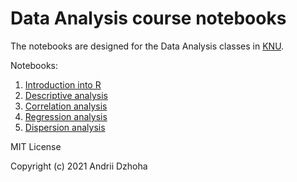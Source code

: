# Data Analysis course notebooks

The notebooks are designed for the Data Analysis classes in [KNU](https://knu.ua/en/).

Notebooks:

1. [Introduction into R](https://djo.github.io/data-analysis/introduction-into-r)
1. [Descriptive analysis](https://djo.github.io/data-analysis/descriptive-analysis)
1. [Correlation analysis](https://djo.github.io/data-analysis/correlation-analysis)
1. [Regression analysis](https://djo.github.io/data-analysis/regression-analysis)
1. [Dispersion analysis](https://djo.github.io/data-analysis/dispersion-analysis)

MIT License

Copyright (c) 2021 Andrii Dzhoha
